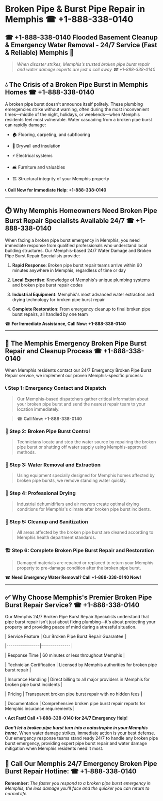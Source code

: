 # Broken Pipe & Burst Pipe Repair in Memphis ☎ +1-888-338-0140  
## ☎ +1-888-338-0140 Flooded Basement Cleanup & Emergency Water Removal - 24/7 Service (Fast & Reliable) Memphis 🚨  

> *When disaster strikes, Memphis's trusted broken pipe burst repair and water damage experts are just a call away ☎ +1-888-338-0140*  

## 💧 The Crisis of a Broken Pipe Burst in Memphis Homes ☎ +1-888-338-0140  

A broken pipe burst doesn't announce itself politely. These plumbing emergencies strike without warning, often during the most inconvenient times—middle of the night, holidays, or weekends—when Memphis residents feel most vulnerable. Water cascading from a broken pipe burst can rapidly damage:  

* 🏠 Flooring, carpeting, and subflooring  
* 🧱 Drywall and insulation  
* ⚡ Electrical systems  
* 🛋️ Furniture and valuables  
* 🏗️ Structural integrity of your Memphis property  

📞 **Call Now for Immediate Help: +1-888-338-0140**  

---  

## ⏱️ Why Memphis Homeowners Need Broken Pipe Burst Repair Specialists Available 24/7 ☎ +1-888-338-0140  

When facing a broken pipe burst emergency in Memphis, you need immediate response from qualified professionals who understand local building structures. Our Memphis-based 24/7 Water Damage and Broken Pipe Burst Repair Specialists provide:  

1. **Rapid Response**: Broken pipe burst repair teams arrive within 60 minutes anywhere in Memphis, regardless of time or day  
2. **Local Expertise**: Knowledge of Memphis's unique plumbing systems and broken pipe burst repair codes  
3. **Industrial Equipment**: Memphis's most advanced water extraction and drying technology for broken pipe burst repair  
4. **Complete Restoration**: From emergency cleanup to final broken pipe burst repairs, all handled by one team  

☎ **For Immediate Assistance, Call Now: +1-888-338-0140**  

---  

## 🔧 The Memphis Emergency Broken Pipe Burst Repair and Cleanup Process ☎ +1-888-338-0140  

When Memphis residents contact our 24/7 Emergency Broken Pipe Burst Repair service, we implement our proven Memphis-specific process:  

### 📞 Step 1: Emergency Contact and Dispatch  
> Our Memphis-based dispatchers gather critical information about your broken pipe burst and send the nearest repair team to your location immediately.  
> ☎ **Call Now: +1-888-338-0140**  

### 🚿 Step 2: Broken Pipe Burst Control  
> Technicians locate and stop the water source by repairing the broken pipe burst or shutting off water supply using Memphis-approved methods.  

### 🌊 Step 3: Water Removal and Extraction  
> Using equipment specially designed for Memphis homes affected by broken pipe bursts, we remove standing water quickly.  

### 💨 Step 4: Professional Drying  
> Industrial dehumidifiers and air movers create optimal drying conditions for Memphis's climate after broken pipe burst incidents.  

### 🧼 Step 5: Cleanup and Sanitization  
> All areas affected by the broken pipe burst are cleaned according to Memphis health department standards.  

### 🏗️ Step 6: Complete Broken Pipe Burst Repair and Restoration  
> Damaged materials are repaired or replaced to return your Memphis property to pre-damage condition after the broken pipe burst.  

☎ **Need Emergency Water Removal? Call +1-888-338-0140 Now!**  

---  

## ✅ Why Choose Memphis's Premier Broken Pipe Burst Repair Service? ☎ +1-888-338-0140  

Our Memphis 24/7 Broken Pipe Burst Repair Specialists understand that pipe burst repair isn't just about fixing plumbing—it's about protecting your property and providing peace of mind during a stressful situation.  

| Service Feature | Our Broken Pipe Burst Repair Guarantee |  
|-----------------|---------------|  
| Response Time | 60 minutes or less throughout Memphis |  
| Technician Certification | Licensed by Memphis authorities for broken pipe burst repair |  
| Insurance Handling | Direct billing to all major providers in Memphis for broken pipe burst incidents |  
| Pricing | Transparent broken pipe burst repair with no hidden fees |  
| Documentation | Comprehensive broken pipe burst repair reports for Memphis insurance requirements |  

📞 **Act Fast! Call +1-888-338-0140 for 24/7 Emergency Help!**  

***Don't let a broken pipe burst turn into a catastrophe in your Memphis home.*** When water damage strikes, immediate action is your best defense. Our emergency response teams stand ready 24/7 to handle any broken pipe burst emergency, providing expert pipe burst repair and water damage mitigation when Memphis residents need it most.  

## 📱 Call Our Memphis 24/7 Emergency Broken Pipe Burst Repair Hotline: ☎ +1-888-338-0140  

**Remember**: *The faster you respond to a broken pipe burst emergency in Memphis, the less damage you'll face and the quicker you can return to normal life.*